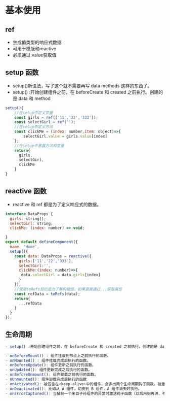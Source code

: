 # 基本使用

## ref
- 生成值类型的响应式数据
- 可用于模版和reactive
- 必须通过.value获取值


## setup 函数

- setup()新语法，写了这个就不需要再写 data methods 这样的东西了。
- setup() :开始创建组件之前，在 beforeCreate 和 created 之前执行。创建的是 data 和 method

```javascript
setup(){
    //在setup中定义变量
    const girls = ref(['11','22','333']);
    const selectGirl = ref('');
    //在setup中定义方法
    const clickMe = (index: number,item: object)=>{
        selectGirl.value = girls.value[index]
    };
    //在setup中暴露方法和变量
    return{
      girls,
      selectGirl,
      clickMe
    }
}
```

## reactive 函数

- reactive 和 ref 都是为了定义响应式的数据。
```javascript
interface DataProps {
  girls: string[];
  selectGirl: string;
  clickMe: (index: number) => void;

}
export default defineComponent({
  name: 'Home',
  setup(){
    const data: DataProps = reactive({
      girls:['11','22','333'],
      selectGirl:'',
      clickMe:(index: number)=>{
       data.selectGirl = data.girls[index]
      }
    });
    //使用toRefs目的是为了解构赋值，如果直接通过...获取属性
    const refData = toRefs(data);
    return{
      ...refData
    }
  }
});
```

## 生命周期

```javascript
- setup() :开始创建组件之前，在 beforeCreate 和 created 之前执行。创建的是 data 和 method。在 vue3 中 setup 生命周期替代了 beforeCreate 和 created。

- onBeforeMount() : 组件挂载到节点上之前执行的函数。
- onMounted() : 组件挂载完成后执行的函数。
- onBeforeUpdate(): 组件更新之前执行的函数。
- onUpdated(): 组件更新完成之后执行的函数。
- onBeforeUnmount(): 组件卸载之前执行的函数。
- nUnmounted(): 组件卸载完成后执行的函数
- onActivated(): 被包含在<keep-alive>中的组件，会多出两个生命周期钩子函数。被激活时执行。
- onDeactivated(): 比如从 A 组件，切换到 B 组件，A 组件消失时执行。
- onErrorCaptured(): 当捕获一个来自子孙组件的异常时激活钩子函数（以后用到再讲，不好展现）。
```
